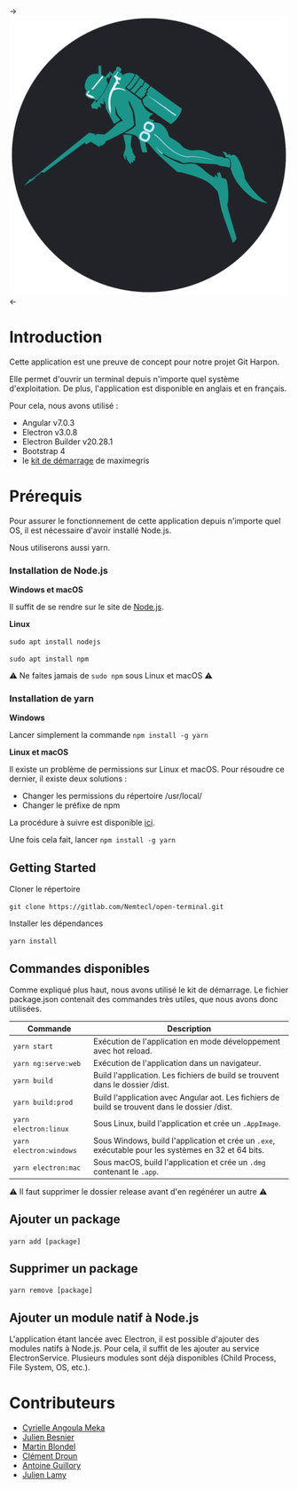 ->![Git Harpon logo](./logo-githarpon.png)<-

# Introduction

Cette application est une preuve de concept pour notre projet Git Harpon.

Elle permet d'ouvrir un terminal depuis n'importe quel système d'exploitation. De plus, l'application est disponible en anglais et en français.

Pour cela, nous avons utilisé :

- Angular v7.0.3
- Electron v3.0.8
- Electron Builder v20.28.1
- Bootstrap 4
- le [kit de démarrage](https://github.com/maximegris/angular-electron) de maximegris

# Prérequis

Pour assurer le fonctionnement de cette application depuis n'importe quel OS, il est nécessaire d'avoir installé Node.js.

Nous utiliserons aussi yarn.

### Installation de Node.js
**Windows et macOS**

Il suffit de se rendre sur le site de [Node.js](https://nodejs.org/en/download/).

**Linux**

```sudo apt install nodejs```

```sudo apt install npm```

 ⚠️ Ne faites jamais de ```sudo npm``` sous Linux et macOS ⚠️



### Installation de yarn

**Windows**

Lancer simplement la commande ```npm install -g yarn```

**Linux et macOS**

Il existe un problème de permissions sur Linux et macOS. Pour résoudre ce dernier, il existe deux solutions :

- Changer les permissions du répertoire /usr/local/
- Changer le préfixe de npm

La procédure à suivre est disponible [ici](https://www.youtube.com/watch?v=bxvybxYFq2o).

Une fois cela fait, lancer 
```npm install -g yarn```

## Getting Started

Cloner le répertoire

```git clone https://gitlab.com/Nemtecl/open-terminal.git```

Installer les dépendances 

```yarn install```


## Commandes disponibles


Comme expliqué plus haut, nous avons utilisé le kit de démarrage. Le fichier package.json contenait des commandes très utiles, que nous avons donc utilisées.

|Commande|Description|
|--|--|
|`yarn start`| Exécution de l'application en mode développement avec hot reload. |
|`yarn ng:serve:web`| Exécution de l'application dans un navigateur. |
|`yarn build`| Build l'application. Les fichiers de build se trouvent dans le dossier /dist. |
|`yarn build:prod`| Build l'application avec Angular aot. Les fichiers de build se trouvent dans le dossier /dist. |
|`yarn electron:linux`| Sous Linux, build l'application et crée un `.AppImage`. |
|`yarn electron:windows`| Sous Windows, build l'application et crée un `.exe`, exécutable pour les systèmes en 32 et 64 bits. |
|`yarn electron:mac`|  Sous macOS, build l'application et crée un `.dmg` contenant le `.app`. |

⚠️ Il faut supprimer le dossier release avant d'en regénérer un autre ⚠️

## Ajouter un package

```yarn add [package]```

## Supprimer un package

```yarn remove [package]```

## Ajouter un module natif à Node.js

L'application étant lancée avec Electron, il est possible d'ajouter des modules natifs à Node.js.
Pour cela, il suffit de les ajouter au service ElectronService. Plusieurs modules sont déjà disponibles (Child Process, File System, OS, etc.).


# Contributeurs
 * [Cyrielle Angoula Meka]()
 * [Julien Besnier](https://github.com/BesnierJulien)
 * [Martin Blondel](https://github.com/Philiippe)
 * [Clément Droun](https://github.com/Nemtecl)
 * [Antoine Guillory](https://github.com/antoineguillory)
 * [Julien Lamy](https://github.com/JulienLamy76)